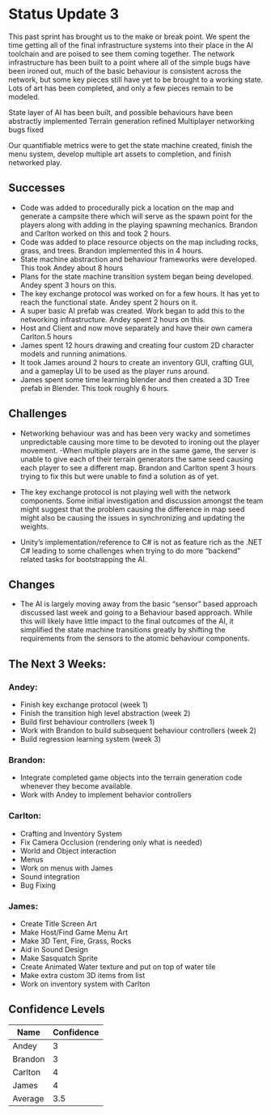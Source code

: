 # Status Update 3

This past sprint has brought us to the make or break point. We spent the time getting all of the final infrastructure systems into their place in the AI toolchain and are poised to see them coming together. The network infrastructure has been built to a point where all of the simple bugs have been ironed out, much of the basic behaviour is consistent across the network, but some key pieces still have yet to be brought to a working state. Lots of art has been completed, and only a few pieces remain to be modeled.

State layer of AI has been built, and possible behaviours have been abstractly implemented
Terrain generation refined
Multiplayer networking bugs fixed

Our quantifiable metrics were to get the state machine created, finish the menu system, develop multiple art assets to completion, and finish networked play.       

## Successes
- Code was added to procedurally pick a location on the map and generate a campsite there which will serve as the spawn point for the players along with adding in the playing spawning mechanics. Brandon and Carlton worked on this and took 2 hours.
- Code was added to place resource objects on the map including rocks, grass, and trees. Brandon implemented this in 4 hours.
- State machine abstraction and behaviour frameworks were developed. This took Andey about 8 hours
- Plans for the state machine transition system began being developed. Andey spent 3 hours on this.
- The key exchange protocol was worked on for a few hours. It has yet to reach the functional state. Andey spent 2 hours on it.
- A super basic AI prefab was created. Work began to add this to the networking infrastructure. Andey spent 2 hours on this.
- Host and Client and now move separately and have their own camera Carlton.5 hours
- James spent 12 hours drawing and creating four custom 2D character models and running animations.
- It took James around 2 hours to create an inventory GUI, crafting GUI, and a gameplay UI to be used as the player runs around.
- James spent some time learning blender and then created a 3D Tree prefab in Blender. This took roughly 6 hours.

## Challenges

- Networking behaviour was and has been very wacky and sometimes unpredictable causing more time to be devoted to ironing out the player movement.
-When multiple players are in the same game, the server is unable to give each of their terrain generators the same seed causing each player to see a different map. Brandon and Carlton spent 3 hours trying to fix this but were unable to find a solution as of yet.

- The key exchange protocol is not playing well with the network components. Some initial investigation and discussion amongst the team might suggest that the problem causing the difference in map seed might also be causing the issues in synchronizing and updating the weights.
- Unity’s implementation/reference to C# is not as feature rich as the .NET C# leading to some challenges when trying to do more “backend” related tasks for bootstrapping the AI. 

## Changes
- The AI is largely moving away from the basic “sensor” based approach discussed last week and going to a Behaviour based approach. While this will likely have little impact to the final outcomes of the AI, it simplified the state machine transitions greatly by shifting the requirements from the sensors to the atomic behaviour components.

## The Next 3 Weeks:
### Andey:
- Finish key exchange protocol (week 1)
- Finish the transition high level abstraction (week 2)
- Build first behaviour controllers (week 1)
- Work with Brandon to build subsequent behaviour controllers (week 2)
- Build regression learning system (week 3)

### Brandon:
- Integrate completed game objects into the terrain generation code whenever they become available.
- Work with Andey to implement behavior controllers

### Carlton:
- Crafting and Inventory System 
- Fix Camera Occlusion (rendering only what is needed)
- World and Object interaction
- Menus
- Work on menus with James
- Sound integration
- Bug Fixing 

### James:
- Create Title Screen Art
- Make Host/Find Game Menu Art
- Make 3D Tent, Fire, Grass, Rocks
- Aid in Sound Design
- Make Sasquatch Sprite
- Create Animated Water texture and put on top of water tile
- Make extra custom 3D items from list
- Work on inventory system with Carlton


## Confidence Levels
| Name | Confidence |
|---|---|
|Andey|3|
|Brandon|3|
|Carlton|4|
|James|4|
|Average|3.5|


